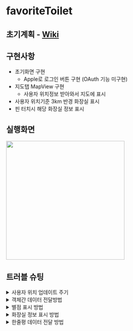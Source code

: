 # favoriteToilet

## 초기계획 - [Wiki](https://github.com/sungju-kim/favoriteToilet/wiki/7-26-프로젝트-초기-계획)

## 구현사항

- 초기화면 구현
  - Apple로 로그인 버튼 구현 (OAuth 기능 미구현)
- 지도탭 MapView 구현
  - 사용자 위치정보 받아와서 지도에 표시
- 사용자 위치기준 3km 반경 화장실  표시
- 핀 터치시 해당 화장실 정보 표시

## 실행화면

<img width="320" src="https://user-images.githubusercontent.com/78553659/184831415-fa260efd-7601-4154-ad29-7e1f051a7e74.gif">

## 트러블 슈팅
<details>
<summary>사용자 위치 업데이트 주기</summary>

**문제**

서버에 사용자 위치기반 데이터를 요청하는 주기에 대한 고민

**고민**

1. 사용자 위치를 받아올때마다 서버에 요청하여 갱신
   - 매초마다 사용자의 위치가 갱신이 될경우 매초마다 서버에 새로운 데이터를 요청
   - 서버 부하 발생 예측
2. 특정 거리를 두고 범위를 벗어났을때 서버에 요청하여 갱신
   - 사용자위치 정확도가 정확하지 않을때 계속적인 요청 발생 가능
   - 사용자가 원치 않는 갱신 가능
3. 특정 시간간격을 두고 서버에 요청하여 갱신
   - 시간간격이 짧으면 불필요한 요청 발생 가능
   - 시간간격이 길면 사용자 경험 저하 발생 가능
   - 사용자가 원치 않는 갱신 가능
4. 특정 이벤트마다 갱신 (사용자가 앱으로 다시 돌아올때, 지도탭으로 돌아올때, 사용자가 요청할때 등 )
   - 이벤트가 발생하지 않으면 위치기반 화장실 정보의 부정확성 증가

**해결방안**

특정 이벤트와 이벤트 사이의 시간차이가 길지 않을것으로 판단하여 특정이벤트마다 갱신하기로 결정

- 사용자가 원할때 갱신 가능
- 위치정보가 필요할 때만 갱신 가능

**구현**

사용자 위치정보를 받아서 메모리에 저장, 10개가 넘어가면 비우도록 로직 구현

- 서버에 화장실정보를 요청하지 않더라도 지도에는 현재 사용자위치 갱신가능

**구현예정**

특정 이벤트시 갱신

- 앱으로 돌아올때
- 지도탭으로 돌아올때
- 사용자가 요청할때

</details>
<details>
<summary>객체간 데이터 전달방법</summary>

**문제**

`MapViewModel` 과 `MapViewDeleagate` 두 객체에서 전달된 사용자 위치, 근처 화장실 정보를 바탕으로 생성된 `Marker`를 화면에 표시하기

**고민**

- `MapViewModel`에서 사용자 위치가 전달될때와 `MapViewDelegate`에서 생성된 `Marker`를 전달하는 시기가 다른 문제.

**해결방안**

- `MapViewController`에 사용자 위치 저장해두기
  - 가장 간단한 해결방법이지만, `ViewController`가 데이터를 가지고 있어야하는 문제
- 두 객체에서 값이 모두 전달되었을때 실행할 수 있도록 구현

**구현**

Rx의 `Observable.combineLatest` 메소드를 사용하여 두객체에서 값이 모두 전달되었을때 실행 하도록 구현.
</details>
<details>
<summary>별점 표시 방법</summary>

**문제**
기존에 스택뷰에 5섯개의 `UIButton`을 추가하여 사용했지만, 별 버튼이 눌렸을때 이전의 버튼의 색상을 변경한다는 단점이 존재
**해결방안**
스택뷰가아닌 `UIView`와 `mask`를 이용하여 표시

**해결**
`StarRateView`를 커스텀으로 생성하고 `backgroundView`, `foregroundView`, `visibleView`를 subView에 추가, `visibleView`의 mask를 `foregroundView` 로 만들어줌.
superView가 터치되면 `visibleView`의 `width`를 바꾸어 주는 방법으로 별점의 색을 변화시키는 방법 사용
</details>
<details>
<summary>화장실 정보 표시 방법</summary>

**문제**
기존 프로젝트의 경우 화장실의 이름, 타입 정도의 데이터만 전달하였기에 `Marker`의 정보를 전달하는 방식으로 사용.

**고민**
현재 프로젝트의 경우 유저의 별점정보, 저장된 한줄평 정보를 보여줘야하며, `Marker`에 모든 정보를 담기에는 메모리 용량이 많이 필요하다고 판단.

**해결방안**
`Marker`에 ID값을 저장하고, 핀 터치시 해당 ID값을 전달해주는 방법을 사용하여 `DetailView`로 이동시 서버로부터 해당 화장실정보를 요청.

**구현**
`MapViewModel`에 `[UUID: Toilet]` 형태로 저장하고, 핀이 터치되었을때 해당 화장실 정보를 넘겨주는 방식으로 구현

**구현예정**
`MapViewModel`에 저장하지않고 서버에 ID값으로 화장실 정보 요청
</details>
<details>
<summary>한줄평 데이터 전달 방법 </summary>

**문제**

사용자가 한줄평을 입력했을때, `collectionView`와 서버에 모두 반영이 되어야함.

**고민**
1. 사용자가 한줄평을 입력했을때, `collectionView`에 바로 전달하여 표시할 수 있지만, 사용자가 맵뷰로 이동한후 다시 핀을 터치했을때 반영이 안됨.

**해결방안**
사용자가 한줄평을 입력 -> 서버에 저장 -> 서버로부터 한줄평 데이터 요청 -> 받아온 데이터로 한줄평 표시
</details>